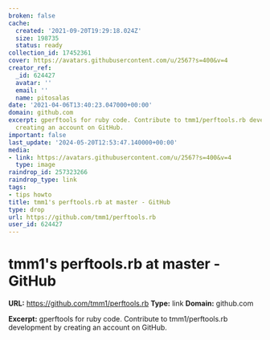```yaml
---
broken: false
cache:
  created: '2021-09-20T19:29:18.024Z'
  size: 198735
  status: ready
collection_id: 17452361
cover: https://avatars.githubusercontent.com/u/2567?s=400&v=4
creator_ref:
  _id: 624427
  avatar: ''
  email: ''
  name: pitosalas
date: '2021-04-06T13:40:23.047000+00:00'
domain: github.com
excerpt: gperftools for ruby code. Contribute to tmm1/perftools.rb development by
  creating an account on GitHub.
important: false
last_update: '2024-05-20T12:53:47.140000+00:00'
media:
- link: https://avatars.githubusercontent.com/u/2567?s=400&v=4
  type: image
raindrop_id: 257323266
raindrop_type: link
tags:
- tips howto
title: tmm1's perftools.rb at master - GitHub
type: drop
url: https://github.com/tmm1/perftools.rb
user_id: 624427
---
```


# tmm1's perftools.rb at master - GitHub

**URL:** https://github.com/tmm1/perftools.rb
**Type:** link
**Domain:** github.com

**Excerpt:** gperftools for ruby code. Contribute to tmm1/perftools.rb development by creating an account on GitHub.
